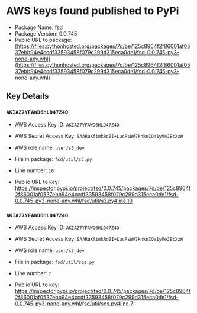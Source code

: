 # AWS keys found published to PyPi

* Package Name: fsd
* Package Version: 0.0.745
* Public URL to package: [https://files.pythonhosted.org/packages/7d/be/125c8964f2f86001af0537ebb94e4ccdf33593458f079c299d315eca0de1/fsd-0.0.745-py3-none-any.whl](https://files.pythonhosted.org/packages/7d/be/125c8964f2f86001af0537ebb94e4ccdf33593458f079c299d315eca0de1/fsd-0.0.745-py3-none-any.whl)

## Key Details

### `AKIAZ7YFAWD6HLD47Z4O`

* AWS Access Key ID: `AKIAZ7YFAWD6HLD47Z4O`
* AWS Secret Access Key: `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` 
* AWS role name: `user/s3_dev`
* File in package: `fsd/util/s3.py`
* Line number: `10`

* Public URL to key: https://inspector.pypi.io/project/fsd/0.0.745/packages/7d/be/125c8964f2f86001af0537ebb94e4ccdf33593458f079c299d315eca0de1/fsd-0.0.745-py3-none-any.whl/fsd/util/s3.py#line.10



### `AKIAZ7YFAWD6HLD47Z4O`

* AWS Access Key ID: `AKIAZ7YFAWD6HLD47Z4O`
* AWS Secret Access Key: `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` 
* AWS role name: `user/s3_dev`
* File in package: `fsd/util/sqs.py`
* Line number: `7`

* Public URL to key: https://inspector.pypi.io/project/fsd/0.0.745/packages/7d/be/125c8964f2f86001af0537ebb94e4ccdf33593458f079c299d315eca0de1/fsd-0.0.745-py3-none-any.whl/fsd/util/sqs.py#line.7


